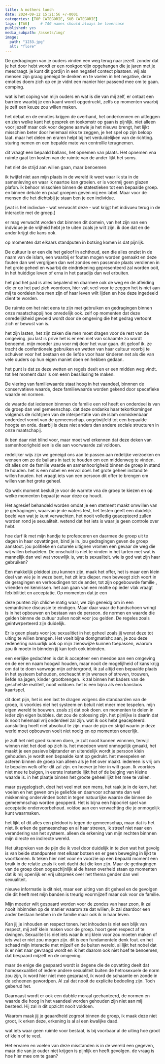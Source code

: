 ```yaml
---
title: A mothers lunch
date: 2024-09-12 15:21:56 +/-0001
categories: [TOP_CATEGORIE, SUB_CATEGORIE]
tags: [TAG]     # TAG names should always be lowercase
published: yes
media_subpath: /assets/img/
image:
  path: "1233.jpg"
  alt: "flore"
---
```


De gedragingen van je ouders vinden een weg terug naar jezelf. zonder dat je het door hebt wordt er een rookgoordijn opgehangen die je jaren met je meedraagt. je kunt dit gordijn in een negatief contect plaatsen. wij als mensen zijn graag geneigd te denken en te voelen in het negative, deze emoties doem zich op en je vidnt een manier hier passend mee om te gaan. comping. 

wat is het coping van mijn ouders en wat is die van mij zelf, er ontaat een barriere waarbij je een kaant wordt opgedruckt, zelfs op momenten waarbij je zelf een keuze zou willen maken. 

het debat en de emoties krijgen de overhand, het onderkennen en uitleggen en zien welke kant het gesprek en toekomstr op gaan is pijnlijk. niet alleen voor jezelf maar ook voor degene aanwie je het nieuws brengt, het lijkt misschien beter door helemaal niks te zeggen, je het spel op zijn beloop laat. maar het delen en eraren helpt bij het verduidelijken van de richting. sturing nemen en een bepalde mate van controllle terugnemen. 

dit vraagt een bepaald ballans, het opnemen van plaats. Het opnemen vna ruimte gaat ten kosten van de ruimte van de ander lijkt het soms. 

het niet de strijd aan willen gaan, maar benoemen 

ik twijfel niet aan mijn plaats in de wereld ik weet waar ik sta in de samenleving en waar ik naartoe kan groeien. er is voormij geen glazen plafon. ik behoor misschien binnen de statestieken tot een bepaalde groep. en binnen debate en praat groepen geven mij een label. Maar voor de mensen die het dichtsbij je staan ben je een individue. 

[wat is het indivdue - wat verwacht deze - wat krijgt het indivueu terug in de interactie met de groep.]

er mag verwacht worden dat binnnen dit domein, van het zijn  van een indvidue je de vrijheid hebt je te uiten zoals je wilt zijn. ik doe dat en de ander krijgt die kans ook. 

op momenten dat elkaars standputen in botsing komen is dat pijnlijk. 

De cultuur is er een die het geloof in achthoud, een die alles onziet in de naam van de islam, een waarbij er fouten mogen worden gemaakt en deze fouten dan wel vergrijpen dan wel zondes een passende plaats verdienen in het grote geheel en waarbij de eindrekening gepresenteerd zal worden ooit, in het huiddige leven of erna in het paradijs dan wel erbuiten. 

het pad het pad is alles bepalend en daarmee ook de weg en de afleiding die er op het pad zich voordoen, hier valt veel voor te zeggen het is niet aan mij te oordelen hoe men zijn of haar leven wilt lijden en hoe deze ingedeeld dient te worden. 

De ruimte om het niet eens te zijn met gebruiken en gedragingen binnen onze maatschappij hoe onredelijk ook. zelf op momenten dat deze onredelijkheid gevoeld wordt door de omgeving die het gedrag vertoont zich er bewust van is. 

het zijn lasten, het zijn zaken die men moet dragen voor de rest van de omgeving. jou last is prive het is er een niet van schaamte zo wordt benoemd. mijn moeder zou voor mij door het vuur gaan. dit geloof ik. ze tracht de confentionele gebruiken en wetten van haar cultuur voorbij te schuiven voor het bestaan en de liefde voor haar kinderen net als die van vele ouders op hun eigen maniet doen en hebben gedaan.  

het punt is dat ze deze wetten en regels deelt en er een midden weg vindt. tot het moment daar is om eenn besslissing te maken. 

De viering van familiewaarde staat hoog in het vaandeel, binnnen de conservatieve waarde, deze familiewaarde worden gekend door specefieke waarde en normen. 

de waarde dat iedereen binnnen de familie  een rol heeft en onderdeel is van de groep dan wel gemeenschap. dat deze ondanks haar tekortkomingen volgends de richtijnen van de interpertatie van de islam onmiskenbaar onderdeel vormt van de gemeenschap. ongetwijfeld tot een bepaalde hoogte en orde. daarbij is deze niet anders dan andere sociale structuren in onze maatschapij. 

ik ben daar niet blind voor, maar moet wel erkennen dat deze deken van samenhoorigheid een is die aan voorwaarde zal voldoen. 

redelijker wijs zijn we geneigd ons aan te passen aan redelijke verzoeken en wensen om zo de ballans in tact te houden om een middenweg te vinden. dit alles om de familie waarde en samenhoorigheid binnen de groep in stand te houden.  het is een nobel en eervol doel. het grote geheel instand te willen houden. het vraagt iets van een persoon dit offer te brengen om willen van het grote geheel. 

Op welk moment besluit je voor de warmte vna de groep te kiezen en op welke momenten bepaal je waar deze op houdt.

Het agresief behandeld worden omdat je een stetment maakt omwillen van je gedragingen, waarvan je de waters test, het testen geeft een duidelijk beeld van wat je kunt verwachten, het nooit volledig geacepteerd zullen worden rond je sexualiteit. wetend dat het iets is waar je geen controle over hebt.

hoe durf ik met mijn handje te profeoceren en daarmee de groep uit te dagen in haar opvattingen, bind je in. jou gedragingen geven de groep aanstoot. jou politieke en cuturele uitignen vromen een gevaar de weg die wij willen behadelen. De onschuld is niet te vinden in het tarten met wat is mannelijk dan wel wat vrouwlijk is, wat is sexualiteit. wie is god wat zijn haar gebruiken? 

Een makkelijk pleidooi zou kunnen zijn, maak het offer, het is maar een klein deel van wie je in weze bent, het zit iets dieper. 
men beweegt zich voort in de geragingen en verhoudingen tot de ander, tot zijn opgebouwde familie , vrienden en kennissen. het aan gaan van een realtie op ieder vlak vraagt felxibilitiet en acceptatie. Op momenten dat je een 

deze punten zijn chliche matig waar, we zijn geneidg om in een semantishce discussie te eindigen. Maar daar waar de handschoen wringt is in het opbouwen en bestaan van de persoon. de normen en waarde die gelden binnne de cultuur zullen nooit voor jou gelden. De regeles zoals geintwrperteerd zijn duidelijk. 

Er is geen plaats voor jou sexualitiet in het geheel zoals jij wenst deze tot uiting te willen brengen. Het voelt bijna domgmatishc aan, je zou deze redenering naruurlijk ook op mijn zienswijze kunnen toepassen, waarom zou ik moetn in binnden jij kan toch ook inbinden.

een eerlijke gedachten is dat ik accepteer een meedoe aan een omgeving en de eer en naam hoogwil houden, maar nooit de mogelijlheid of kans krijg om dat te doen vanwege mijn achtergrond, ik zal altijd een bepaalde plaats in het systeem behouden, oncheacht mijn wensen of streven, trouwen, liefde na jagen, kinder grootbrengen.  ik zal binnen het kaders van de geschetste realiteit, nooit voldoen. het is een bijna als een kansloos kaartspel.

dit doet pijn, het is een last te dragen volgens die standaarden van de groep, ik voorkies niet het systeem en beluit niet meer mee tespelen. mijn eigen wereld te bouwen. zoals zij dat ook doen. en momenten te delen in ieder zijn eigen bubbles. dat zou de oplossing zijn. het pijnlijke is daarin dat ik nooit helemaal vrij onderdeel zal zijn. wat ik ook hebt geacepteerd. aansluiting hoeft niet absoluut te zijn. maar de pijn en strijd waarin je deze werld moet opbouwen voelt niet nodig en op momenten oneerlijk. 

je zult het niet goed kunnen doen, je zult nooit kunnen winnnen, terwijl winnen niet het doel op zich is. het meedoen word onmogelijk gmaakt, het maakt je een pasieve bijstander en uitendelijk wordt je persoon klein gehouden. je wordt een bepaalde kant op gedrukt. het meespelen en acteren binnen de groep kan alleen als je het over maakt. iedereen is vrij om te bepalen welk offer dit zal zijn. en hoever je hier in wilt gaan. Ik voorkies niet mee te buigen, in eerste instantie lijkt het of de buiging van kleine waarde is. in het plaatje binnen het groote geheel lijkt het mee te vallen. 

maar psygelogisch, doet het veel met een mens, het raak je in de kern, het voelen en het geven om je geliefde en daarvoor schaamte dan wel miskenning ondervinden botst in tegen natuurlijke waarde die binnen de gemeemnschap worden geopperd. Het is bijna een hipocriet spel van acceptatie ondervoorbehoud. voldoe aan een verwachting die je onmogelijk kunt waarmaken. 

het lijkt of dit alles een pleidooi is tegen de gemeenschap, maar dat is het niet. ik erken de gemeesnchap en al haar streven, ik streef niet naar een verandering van het systeem. alleen de erkening van mijn rechten binnnen mijn directe en indirecte wereld. 

Het uitspreken van de pijn die ik voel door duidelijk in te zien wat het gevolg is van beide standpunten met elkaar botsen en er geen beweging in lijkt te voortkomen. Ik teken hier niet voor en voorzie op een bepaald moment een bruik in de relatie zoals ik ooit dacht dat die kon zijn. Maar de gedragingen van de groep doen oogeschijnlijk al de haren overheid staan op momenten dat ik mij openlijk en vrij uitspreek over het thema gender dan wel sexualiteit. 

nieuwe informatie is dit niet, maar een uiting van dit geheel en de gevolgen die dit heeft met mijn banden is treurig voormijzelf maar ook voor de familie. 

Mijn moeder wilt gespaard worden voor de zondes van haar zoon, ik zal nooit inbinnden op de manier waarom ze dat willen, ik zal daardoor een ander bestaan hebben in de familie maar ook ik in haar leven.

Kan jij je inhouden en respect tonen. het inhouden is niet een blijk van respect, mij zelf klein maken voor de groep. hoort geen respect af te dwingen. Sexualiteit is niet iets waar ik mij klein voor zou moeten maken of iets wat er niet zou mogen zijn. dit is een fundamentele denk fout. en het schaad mijn interactie met mijzelf en de buiten wereld. al lijkt het nobel dat ik er niet naar gevraagd wordt en ik het daarom ook niet hoef te benoemen, dat bespaard mijzelf en de omgeving. 

maar de enige die gespaard wordt is degene die de opvatting deelt dat homosexualitiet of iedere andere sexualiteit buiten de hetrosexuele de norm zou zijn, ik word hier niet mee gespraard, ik word de schaamte en zonde in de schoenen gewordpen. Al zal dat nooit de explicite bedoeling zijn. Toch geberud het.  

Daarnaast wordt er ook een dubble moraal geehanteerd, de normen en waarde die hoog in het vaandeel worden gehouden zijn niet aan mij besteed. Hij zal in dit opzicht nooit voldoen.

Waarom maak jij je geaardheid zogroot binnen de groep, ik maak deze niet groot, ik erken deze, erkening is al al een kwalijke daad. 

wat iets waar geen ruimte voor bestaat, is bij voorbaar al de uiting hoe groot of klein of te veel. 

Het ervaren en voelen van deze misstanden is in de wereld een gegeven, maar die van je ouder niet krijgen is pijnlijk en heeft gevolgen. de vraag is hoe hier mee om te gaan? 
